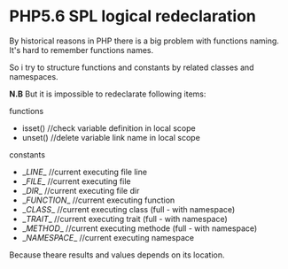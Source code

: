# PHP5.6 SPL logical redeclaration

By historical reasons in PHP there is a big problem with functions naming.
It's hard to remember functions names.

So i try to structure functions and constants by related classes and namespaces.

**N.B**  But it is impossible to redeclarate following items:

functions

- isset() //check variable definition in local scope
- unset() //delete variable link name in local scope

constants

- \__LINE__ //current executing file line
- \__FILE__ //current executing file
- \__DIR__ //current executing file dir
- \__FUNCTION__ //current executing function
- \__CLASS__ //current executing class (full - with namespace)
- \__TRAIT__ //current executing trait (full - with namespace)
- \__METHOD__ //current executing methode (full - with namespace)
- \__NAMESPACE__ //current executing namespace

Because theare results and values depends on its location. 